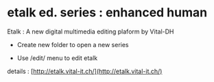 # etalk ed. series : enhanced human

Etalk : A new digital multimedia editing plaform by Vital-DH

* Create new folder to open a new series

* Use /edit/ menu to edit etalk

details : [http://etalk.vital-it.ch/](http://etalk.vital-it.ch/) 

 
  
